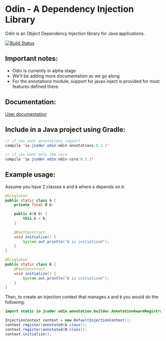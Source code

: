 # Odin - A Dependency Injection Library

Odin is an Object Dependency Injection library for Java applications.

[![Build Status](https://travis-ci.org/jcoderltd/odin.svg?branch=master)](https://travis-ci.org/jcoderltd/odin)

## Important notes:

- Odin is currently in alpha stage
- We'll be adding more documentation as we go along
- For the annotations module, support for javax.inject is provided for most features defined there.

## Documentation:

[User documentation](https://github.com/jcoderltd/odin/wiki)

## Include in a Java project using Gradle:

```java
// if you want annotations support
compile 'io.jcoder.odin:odin-annotations:0.2.1'

// if you want only the core
compile 'io.jcoder.odin:odin-core:0.2.1'
```

## Example usage:

Assume you have 2 classes `A` and `B` where `A` depends on `B`:

```java
@Singleton
public static class A {
    private final B b;

    public A(B b) {
        this.b = b;
    }
    
    @PostConstruct
    void initialize() {
        System.out.println("A is initialized");
    }
}

@Singleton
public static class B {
    @PostConstruct
    void initialize() {
        System.out.println("B is initialized");
    }
}
```
 
Then, to create an injection context that manages `A` and `B` you would do the following:

```java
import static io.jcoder.odin.annotation.builder.AnnotationAwareRegistrationBuilder.annotated;

InjectionContext context = new DefaultInjectionContext();
context.register(annotated(A.class));
context.register(annotated(B.class));
context.initialize();
```

